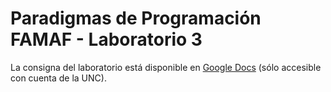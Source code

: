 # Paradigmas de Programación FAMAF - Laboratorio 3

La consigna del laboratorio está disponible en
[Google Docs](https://docs.google.com/document/d/14q6RUE9E36pQTSgeqLQWhMklKzMmbx48gBBTR3OrA3w/edit?usp=sharing)
(sólo accesible con cuenta de la UNC).
